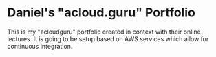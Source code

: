 # Daniel's "acloud.guru" Portfolio

This is my "acloudguru" portfolio created in context with their online lectures. It is going to be setup based on AWS services which allow for continuous integration.